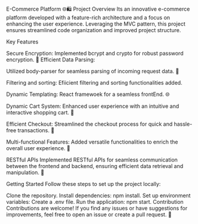  E-Commerce Platform 🌐🛍️
Project Overview
Its an innovative e-commerce platform developed with a feature-rich architecture and a focus on enhancing the user experience. Leveraging the MVC pattern, this project ensures streamlined code organization and improved project structure.

Key Features

Secure Encryption:
Implemented bcrypt and crypto for robust password encryption. 🔐
Efficient Data Parsing:

Utilized body-parser for seamless parsing of incoming request data. 📝

Filtering and sorting:
Efiicient filtering and sorting functionalities added.

Dynamic Templating:
React framewoek for a seamless frontEnd. 🌐


Dynamic Cart System:
Enhanced user experience with an intuitive and interactive shopping cart. 🛒

Efficient Checkout:
Streamlined the checkout process for quick and hassle-free transactions. 💸

Multi-functional Features:
Added versatile functionalities to enrich the overall user experience. 🔄

RESTful APIs
Implemented RESTful APIs for seamless communication between the frontend and backend, ensuring efficient data retrieval and manipulation. 🚀

Getting Started
Follow these steps to set up the project locally:

Clone the repository.
Install dependencies: npm install.
Set up environment variables: Create a .env file.
Run the application: npm start.
Contribution
Contributions are welcome! If you find any issues or have suggestions for improvements, feel free to open an issue or create a pull request. 🤝
